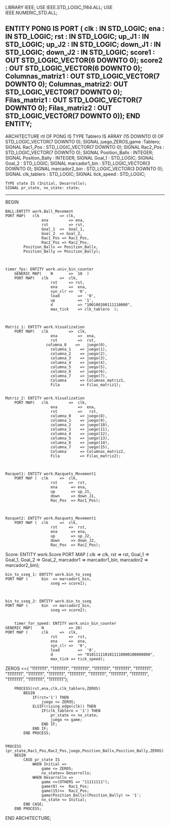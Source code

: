 LIBRARY IEEE;
USE IEEE.STD_LOGIC_1164.ALL;
USE IEEE.NUMERIC_STD.ALL;

ENTITY PONG IS
	PORT (	clk		:	IN		STD_LOGIC;
				ena		:	IN		STD_LOGIC;
				rst		:	IN		STD_LOGIC;
				up_J1   	:	IN		STD_LOGIC;
				up_J2	   :	IN		STD_LOGIC;
				down_J1	:	IN		STD_LOGIC;
				down_J2	:	IN		STD_LOGIC;
			   score1   :	OUT	STD_LOGIC_VECTOR(6 DOWNTO 0);
			   score2   :	OUT	STD_LOGIC_VECTOR(6 DOWNTO 0);
    Columnas_matriz1 :	OUT	STD_LOGIC_VECTOR(7  DOWNTO 0);
	  Columnas_matriz2:	OUT	STD_LOGIC_VECTOR(7  DOWNTO 0);
		Filas_matriz1	:	OUT	STD_LOGIC_VECTOR(7  DOWNTO 0);
		Filas_matriz2	:	OUT	STD_LOGIC_VECTOR(7  DOWNTO 0));
END ENTITY;
-------------------------------------------------------------------------------------
ARCHITECTURE rtl OF PONG IS
	TYPE Tablero IS ARRAY (15 DOWNTO 0) OF STD_LOGIC_VECTOR(7 DOWNTO 0);
	SIGNAL juego,ZEROS,game	:Tablero;
	SIGNAL Rac1_Pos			:	STD_LOGIC_VECTOR(7 DOWNTO 0);
	SIGNAL Rac2_Pos			:	STD_LOGIC_VECTOR(7 DOWNTO 0);
	SIGNAL Position_Ballx   :	INTEGER;
	SIGNAL Position_Bally   :	INTEGER;
	SIGNAL Goal_1				:	STD_LOGIC;
	SIGNAL Goal_2				:	STD_LOGIC;
	SIGNAL marcador1_bin    :  STD_LOGIC_VECTOR(3 DOWNTO 0);
	SIGNAL marcador2_bin    :  STD_LOGIC_VECTOR(3 DOWNTO 0);
	SIGNAL clk_tablero		:	STD_LOGIC;
	SIGNAL tick_speed       :  STD_LOGIC;

	TYPE state IS (Initial, Desarrollo);
	SIGNAL pr_state, nx_state: state;
-------------------------------------------------------------------------------------
BEGIN

	
	BALL:ENTITY work.Ball_Movement
	PORT MAP(	clk 		=> clk,
					ena 		=> ena,
					rst 		=> rst,
					Goal_1	=>	Goal_1,
					Goal_2	=> Goal_2,
					Rac1_Pos => Rac1_Pos,
					Rac2_Pos => Rac2_Pos,
			Position_Ballx => Position_Ballx,
			Position_Bally => Position_Bally);
		
	
	
	timer_fps: ENTITY work.univ_bin_counter
		GENERIC MAP(	N		=>	18	)
		PORT MAP(	clk		=>	clk,
						rst		=> rst,
						ena		=>	ena,
						syn_clr	=>	'0',
						load		=>	'0',
						up			=> '1',
						d			=> "100100100111110000",
						max_tick	=> clk_tablero	);

	
	
	Matriz_1: ENTITY work.Visualization
		PORT MAP(	clk		    =>	clk,
						ena		    =>	ena,
						rst		    =>	rst,
				      columna_0    =>	juego(0),
						columna_1    =>	juego(1),
						columna_2    =>	juego(2),
						columna_3    =>	juego(3),
						columna_4    =>	juego(4),
						columna_5    =>	juego(5),
						columna_6    =>	juego(6),
						columna_7    =>	juego(7),
						Columna      =>	Columnas_matriz1,
						Fila         =>	Filas_matriz1);
	
	
	Matriz_2: ENTITY work.Visualization
		PORT MAP(	clk		    =>	clk,
						ena		    =>	ena,
						rst		    =>   rst,
						columna_0    =>	juego(8),
						columna_1    =>	juego(9),
						columna_2    =>	juego(10),
						columna_3    =>	juego(11),
						columna_4    =>	juego(12),
						columna_5    =>	juego(13),
						columna_6    =>	juego(14),
						columna_7    =>	juego(15),
						Columna      =>	Columnas_matriz2,
						Fila         =>	Filas_matriz2);
	
	
	
	Racquet1: ENTITY work.Racquets_Movement1
		PORT MAP (	clk		=>	clk,
						rst		=>	rst,
						ena      => ena,
						up       => up_J1,
						down     => down_J1,
						Rac_Pos  => Rac1_Pos);
						
	
	
	Racquet2: ENTITY work.Racquets_Movement1
		PORT MAP (	clk		=>	clk,
						rst		=>	rst,
						ena      => ena,
						up       => up_J2,
						down     => down_J2,
						Rac_Pos  => Rac2_Pos);
	
	
   Score:    ENTITY work.Score
	PORT MAP (		clk		=>	clk,
						rst		=>	rst,
						Goal_1	=> Goal_1,
						Goal_2   => Goal_2,
					marcador1   => marcador1_bin,
				   marcador2   => marcador2_bin);	
						
	
	
	bin_to_sseg_1: ENTITY work.bin_to_sseg
	PORT MAP (		bin  => marcador1_bin,
						sseg => score1);
						
	
	
	bin_to_sseg_2: ENTITY work.bin_to_sseg
	PORT MAP (		bin  => marcador2_bin,
						sseg => score2);				
						
		
		timer_for_speed: ENTITY work.univ_bin_counter
	GENERIC MAP(	N 			=> 28)
	PORT MAP (		clk		=>	clk,
						rst		=>	rst,
						ena		=>	ena,
						syn_clr	=>	'0',
						load		=>	'0',
						d			=> "0101111101011110000100000000",
						max_tick => tick_speed);

ZEROS	<=( 
"11111111",
"11111111",
"11111111",
"11111111",
"11111111",
"11111111",
"11111111",
"11111111",
"11111111",
"11111111",
"11111111",
"11111111",
"11111111",
"11111111",
"11111111",
"11111111");		
		
		
		PROCESS(rst,ena,clk,clk_tablero,ZEROS)
			BEGIN
				IF(rst='1') THEN
					juego <= ZEROS;
				ELSIF(rising_edge(clk)) THEN
					IF(clk_tablero = '1') THEN
						pr_state <= nx_state;
						juego <= game;
					END IF;
				END IF;
			END PROCESS;

	
	PROCESS (pr_state,Rac1_Pos,Rac2_Pos,juego,Position_Ballx,Position_Bally,ZEROS)
		BEGIN
			CASE pr_state IS
				WHEN Initial =>
					game <= ZEROS;
					nx_state<= Desarrollo;
				WHEN Desarrollo =>
					game <=(OTHERS => "11111111");
					game(0) <=  Rac1_Pos;
					game(15)<=  Rac2_Pos;
					game(Position_Ballx)(Position_Bally) <= '1';
					nx_state <= Initial;
			END CASE;
		END PROCESS;		


END ARCHITECTURE;

